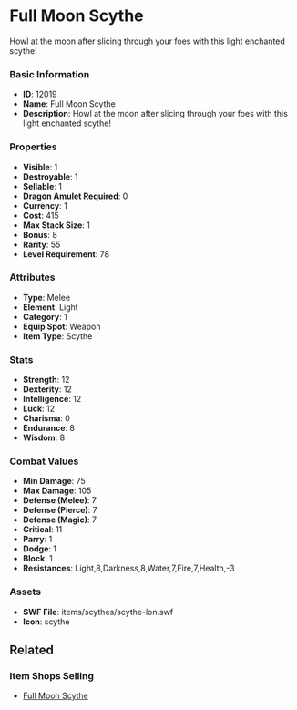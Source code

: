 # Full Moon Scythe

Howl at the moon after slicing through your foes with this light enchanted scythe!

### Basic Information

- **ID**: 12019
- **Name**: Full Moon Scythe
- **Description**: Howl at the moon after slicing through your foes with this light enchanted scythe!

### Properties

- **Visible**: 1
- **Destroyable**: 1
- **Sellable**: 1
- **Dragon Amulet Required**: 0
- **Currency**: 1
- **Cost**: 415
- **Max Stack Size**: 1
- **Bonus**: 8
- **Rarity**: 55
- **Level Requirement**: 78

### Attributes

- **Type**: Melee
- **Element**: Light
- **Category**: 1
- **Equip Spot**: Weapon
- **Item Type**: Scythe

### Stats

- **Strength**: 12
- **Dexterity**: 12
- **Intelligence**: 12
- **Luck**: 12
- **Charisma**: 0
- **Endurance**: 8
- **Wisdom**: 8

### Combat Values

- **Min Damage**: 75
- **Max Damage**: 105
- **Defense (Melee)**: 7
- **Defense (Pierce)**: 7
- **Defense (Magic)**: 7
- **Critical**: 11
- **Parry**: 1
- **Dodge**: 1
- **Block**: 1
- **Resistances**: Light,8,Darkness,8,Water,7,Fire,7,Health,-3

### Assets

- **SWF File**: items/scythes/scythe-lon.swf
- **Icon**: scythe

## Related

### Item Shops Selling

- [Full Moon Scythe](../item-shops/406-full-moon-scythe.md)


